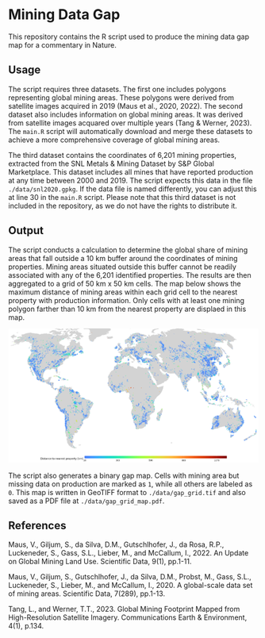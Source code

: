 # Mining Data Gap

This repository contains the R script used to produce the mining data gap map for a commentary in Nature.

## Usage

The script requires three datasets. The first one includes polygons representing global mining areas. These polygons were derived from satellite images acquired in 2019 (Maus et al., 2020, 2022). The second dataset also includes information on global mining areas. It was derived from satellite images acquared over multiple years (Tang & Werner, 2023). The `main.R` script will automatically download and merge these datasets to achieve a more comprehensive coverage of global mining areas.

The third dataset contains the coordinates of 6,201 mining properties, extracted from the SNL Metals & Mining Dataset by S&P Global Marketplace. This dataset includes all mines that have reported production at any time between 2000 and 2019. The script expects this data in the file `./data/snl2020.gpkg`. If the data file is named differently, you can adjust this at line 30 in the `main.R` script. Please note that this third dataset is not included in the repository, as we do not have the rights to distribute it.

## Output

The script conducts a calculation to determine the global share of mining areas that fall outside a 10 km buffer around the coordinates of mining properties. Mining areas situated outside this buffer cannot be readily associated with any of the 6,201 identified properties. The results are then aggregated to a grid of 50 km x 50 km cells. The map below shows the maximum distance of mining areas within each grid cell to the nearest property with production information. Only cells with at least one mining polygon farther than 10 km from the nearest property are displaed in this map.

![](./gap_dist_grid.png)

The script also generates a binary gap map. Cells with mining area but missing data on production are marked as `1`, while all others are labeled as `0`. This map is written in GeoTIFF format to `./data/gap_grid.tif` and also saved as a PDF file at `./data/gap_grid_map.pdf`.


## References

Maus, V., Giljum, S., da Silva, D.M., Gutschlhofer, J., da Rosa, R.P., Luckeneder, S., Gass, S.L., Lieber, M., and McCallum, I., 2022. An Update on Global Mining Land Use. Scientific Data, 9(1), pp.1-11.

Maus, V., Giljum, S., Gutschlhofer, J., da Silva, D.M., Probst, M., Gass, S.L., Luckeneder, S., Lieber, M., and McCallum, I., 2020. A global-scale data set of mining areas. Scientific Data, 7(289), pp.1-13.

Tang, L., and Werner, T.T., 2023. Global Mining Footprint Mapped from High-Resolution Satellite Imagery. Communications Earth & Environment, 4(1), p.134.
